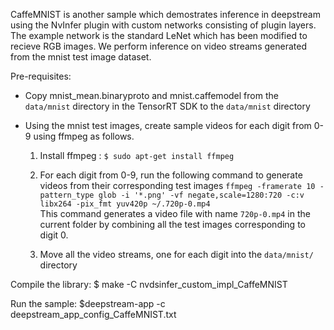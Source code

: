 CaffeMNIST is another sample which demostrates inference in deepstream using the NvInfer plugin with custom networks consisting of plugin layers. The example network is the standard LeNet which has been modified to recieve RGB images. We perform inference on video streams generated from the mnist test image dataset.

Pre-requisites:
- Copy mnist_mean.binaryproto and mnist.caffemodel from the `data/mnist` directory in the TensorRT SDK to the `data/mnist` directory

- Using the mnist test images, create sample videos for each digit from 0-9 using ffmpeg as follows.

  1) Install ffmpeg : `$ sudo apt-get install ffmpeg`
  
  2) For each digit from 0-9, run the following command to generate videos from their corresponding test images
     `ffmpeg -framerate 10 -pattern_type glob -i '*.png' -vf negate,scale=1280:720 -c:v libx264 -pix_fmt yuv420p ~/.720p-0.mp4`   
     This command generates a video file with name `720p-0.mp4` in the current folder by combining all the test images corresponding to digit 0.
  
  3) Move all the video streams, one for each digit into the `data/mnist/` directory

Compile the library:
$ make -C nvdsinfer_custom_impl_CaffeMNIST

Run the sample:
$deepstream-app -c deepstream_app_config_CaffeMNIST.txt